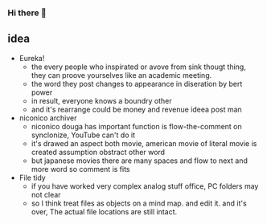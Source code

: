 ### Hi there 👋

<!--
**yokane/yokane** is a ✨ _special_ ✨ repository because its `README.md` (this file) appears on your GitHub profile.

Here are some ideas to get you started:

- 🔭 I’m currently working on ...
- 🌱 I’m currently learning ...
- 👯 I’m looking to collaborate on ...
- 🤔 I’m looking for help with ...
- 💬 Ask me about ...
- 📫 How to reach me: ...
- 😄 Pronouns: ...
- ⚡ Fun fact: ...
-->

## idea
+ Eureka!
  + the every people who inspirated or avove from sink thougt thing, they can proove yourselves like an academic meeting.
  + the word they post changes to appearance in diseration by bert power
  + in result, everyone knows a boundry other
  + and it's rearrange could be money and revenue ideea post man
+ niconico archiver
  + niconico douga has important function is flow-the-comment on synclonize, YouTube can't do it
  + it's drawed an aspect both movie, american movie of literal movie is created assumption obstract other word
  + but japanese movies there are many spaces and flow to next and more word so comment is fits
+ File tidy
  + if you have worked very complex analog stuff office, PC folders may not clear
  + so I think treat files as objects on a mind map. and edit it. and it's over, The actual file locations are still intact.
